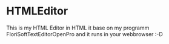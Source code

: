 # HTMLEditor
This is my HTML Editor in HTML it base on my programm FloriSoftTextEditorOpenPro and it runs in your webbrowser :-D
